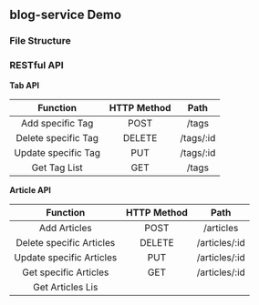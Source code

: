 ## blog-service Demo

### File Structure

### RESTful API
**Tab API**

|      Function       | HTTP Method |Path
|:-------------------:|:-----------:|:---:|
|  Add specific Tag   |    POST     |/tags
| Delete specific Tag |   DELETE    |/tags/:id
| Update specific Tag |     PUT     |/tags/:id
|    Get Tag List     |     GET     |/tags

**Article API**

|         Function         | HTTP Method |Path
|:------------------------:|:-----------:|:---:|
|       Add Articles       |    POST     |/articles
| Delete specific Articles |   DELETE    |/articles/:id
| Update specific Articles |     PUT     |/articles/:id
|  Get specific Articles   |     GET     |/articles/:id
|    Get Articles Lis
